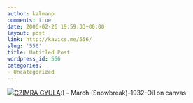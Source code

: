 ```yaml
---
author: kalmanp
comments: true
date: 2006-02-26 19:59:33+00:00
layout: post
link: http://kavics.me/556/
slug: '556'
title: Untitled Post
wordpress_id: 556
categories:
- Uncategorized
---
```


![](http://kavics.freeblog.hu/Files/!!marcius.jpg)[CZIMRA GYULA](http://www.szentendre.hu/index.php?akt_menu=508&esid=287&PHPSESSID=e093c4c638d8ee7d3a1085e3ec4461e8):) - March (Snowbreak)-1932-Oil on canvas
